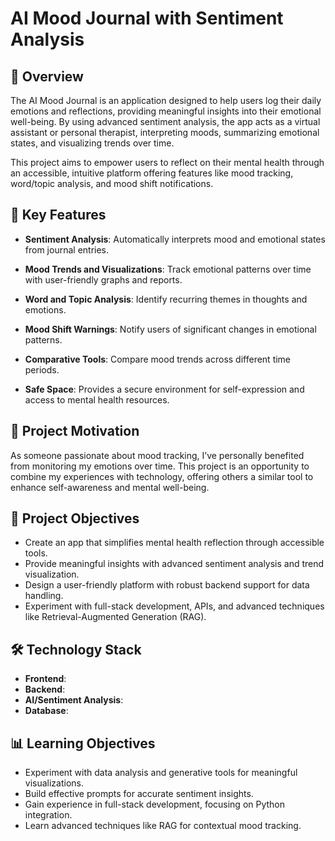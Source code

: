 # AI Mood Journal with Sentiment Analysis

## 📖 Overview

The AI Mood Journal is an application designed to help users log their daily emotions and reflections, providing meaningful insights into their emotional well-being. By using advanced sentiment analysis, the app acts as a virtual assistant or personal therapist, interpreting moods, summarizing emotional states, and visualizing trends over time.

This project aims to empower users to reflect on their mental health through an accessible, intuitive platform offering features like mood tracking, word/topic analysis, and mood shift notifications.

## 🌟 Key Features

- **Sentiment Analysis**: Automatically interprets mood and emotional states from journal entries.

- **Mood Trends and Visualizations**: Track emotional patterns over time with user-friendly graphs and reports.

- **Word and Topic Analysis**: Identify recurring themes in thoughts and emotions.

- **Mood Shift Warnings**: Notify users of significant changes in emotional patterns.

- **Comparative Tools**: Compare mood trends across different time periods.

- **Safe Space**: Provides a secure environment for self-expression and access to mental health resources.

## 🧠 Project Motivation

As someone passionate about mood tracking, I’ve personally benefited from monitoring my emotions over time. This project is an opportunity to combine my experiences with technology, offering others a similar tool to enhance self-awareness and mental well-being.

## 🎯 Project Objectives

- Create an app that simplifies mental health reflection through accessible tools.
- Provide meaningful insights with advanced sentiment analysis and trend visualization.
- Design a user-friendly platform with robust backend support for data handling.
- Experiment with full-stack development, APIs, and advanced techniques like Retrieval-Augmented Generation (RAG).

## 🛠️ Technology Stack

- **Frontend**:
- **Backend**:
- **AI/Sentiment Analysis**:
- **Database**:

## 📊 Learning Objectives

- Experiment with data analysis and generative tools for meaningful visualizations.
- Build effective prompts for accurate sentiment insights.
- Gain experience in full-stack development, focusing on Python integration.
- Learn advanced techniques like RAG for contextual mood tracking.